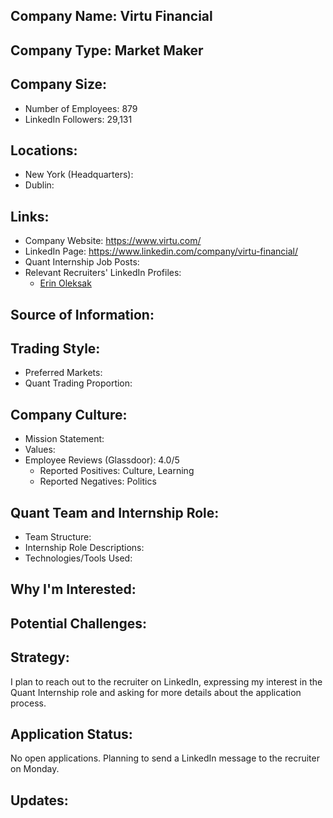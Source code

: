 ## Company Name: Virtu Financial

## Company Type: Market Maker

## Company Size:
- Number of Employees: 879
- LinkedIn Followers: 29,131

## Locations:
- New York (Headquarters): 
- Dublin: 

## Links:
- Company Website: https://www.virtu.com/
- LinkedIn Page: https://www.linkedin.com/company/virtu-financial/
- Quant Internship Job Posts: 
- Relevant Recruiters' LinkedIn Profiles: 
  - [Erin Oleksak](https://www.linkedin.com/in/erin-oleksak-60786a14/)

## Source of Information:

## Trading Style:
- Preferred Markets: 
- Quant Trading Proportion: 

## Company Culture:
- Mission Statement: 
- Values: 
- Employee Reviews (Glassdoor): 4.0/5
  - Reported Positives: Culture, Learning
  - Reported Negatives: Politics

## Quant Team and Internship Role:
- Team Structure: 
- Internship Role Descriptions: 
- Technologies/Tools Used: 

## Why I'm Interested:

## Potential Challenges: 

## Strategy:
I plan to reach out to the recruiter on LinkedIn, expressing my interest in the Quant Internship role and asking for more details about the application process.

## Application Status:
No open applications. Planning to send a LinkedIn message to the recruiter on Monday.

## Updates:

